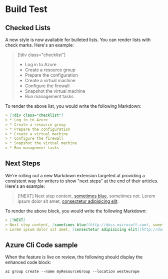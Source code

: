 # Build Test

## Checked Lists
A new style is now available for bulleted lists. You can render lists with check marks. Here's an example:

> [!div class="checklist"]
> * Log in to Azure
> * Create a resource group
> * Prepare the configuration
> * Create a virtual machine
> * Configure the firewall
> * Snapshot the virtual machine
> * Run management tasks

To render the above list, you would write the following Markdown:

```Markdown
> [!div class="checklist"]
> * Log in to Azure
> * Create a resource group
> * Prepare the configuration
> * Create a virtual machine
> * Configure the firewall
> * Snapshot the virtual machine
> * Run management tasks
```

## Next Steps
We're rolling out a new Markdown extension targeted at providing a consistent way for writers to show "next steps" at the end of their articles. Here's an example:

> [!NEXT]
> Next step content, [sometimes blue](http://docs.microsoft.com), sometimes not.
> Lorem ipsum dolor sit amet, [consectetur adipisicing elit](http://docs.microsoft.com).

To render the above block, you would write the following Markdown:

```Markdown
> [!NEXT]
> Next step content, [sometimes blue](http://docs.microsoft.com), sometimes not.
> Lorem ipsum dolor sit amet, [consectetur adipisicing elit](http://docs.microsoft.com).
```

## Azure Cli Code sample

When the feature is live on review, the following should display the enhanced code block:

```azurecli-interactive
az group create --name myResourceGroup --location westeurope
``` 